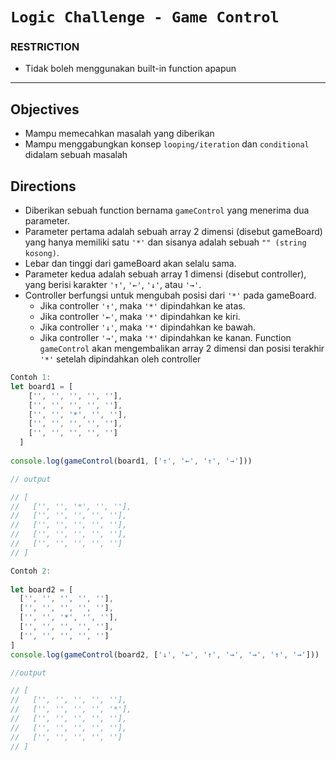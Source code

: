 # `Logic Challenge - Game Control`

### RESTRICTION

- Tidak boleh menggunakan built-in function apapun

---

## Objectives

- Mampu memecahkan masalah yang diberikan
- Mampu menggabungkan konsep `looping/iteration` dan `conditional` didalam sebuah masalah

## Directions

- Diberikan sebuah function bernama `gameControl` yang menerima dua parameter.
- Parameter pertama adalah sebuah array 2 dimensi (disebut gameBoard) yang hanya memiliki satu `'*'` dan sisanya adalah sebuah `"" (string kosong)`.
- Lebar dan tinggi dari gameBoard akan selalu sama.
- Parameter kedua adalah sebuah array 1 dimensi (disebut controller), yang berisi karakter `'↑'`, `'←'`, `'↓'`, atau `'→'`.
- Controller berfungsi untuk mengubah posisi dari `'*'` pada gameBoard.
    - Jika controller `'↑'`, maka `'*'` dipindahkan ke atas.
    - Jika controller `'←'`, maka `'*'` dipindahkan ke kiri.
    - Jika controller `'↓'`, maka `'*'` dipindahkan ke bawah.
    - Jika controller `'→'`, maka `'*'` dipindahkan ke kanan.
Function `gameControl` akan mengembalikan array 2 dimensi dan posisi terakhir `'*'` setelah dipindahkan oleh controller


```js
Contoh 1:
let board1 = [
    ['', '', '', '', ''],
    ['', '', '', '', ''],
    ['', '', '*', '', ''],
    ['', '', '', '', ''],
    ['', '', '', '', '']
  ]
  
console.log(gameControl(board1, ['↑', '←', '↑', '→']))

// output

// [
//   ['', '', '*', '', ''],
//   ['', '', '', '', ''],
//   ['', '', '', '', ''],
//   ['', '', '', '', ''],
//   ['', '', '', '', '']
// ]

Contoh 2:
  
let board2 = [
  ['', '', '', '', ''],
  ['', '', '', '', ''],
  ['', '', '*', '', ''],
  ['', '', '', '', ''],
  ['', '', '', '', '']
]
console.log(gameControl(board2, ['↓', '←', '↑', '→', '→', '↑', '→']))

//output

// [
//   ['', '', '', '', ''],
//   ['', '', '', '', '*'],
//   ['', '', '', '', ''],
//   ['', '', '', '', ''],
//   ['', '', '', '', '']
// ]
```